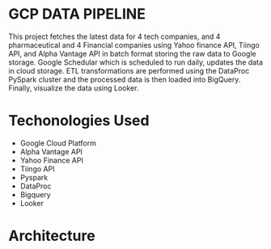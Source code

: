 # GCP DATA PIPELINE
This project fetches the latest data for 4 tech companies, and 4 pharmaceutical and 4 Financial companies using Yahoo finance API, Tiingo API, and Alpha Vantage API in batch format storing the raw data to Google storage. Google Schedular which is scheduled to run daily, updates the data in cloud storage. ETL transformations are performed using the DataProc PySpark cluster and the processed data is then loaded into BigQuery. Finally, visualize the data using Looker.

# Techonologies Used
* Google Cloud Platform
* Alpha Vantage API
* Yahoo Finance API
* Tiingo API
* Pyspark
* DataProc
* Bigquery
* Looker

# Architecture


